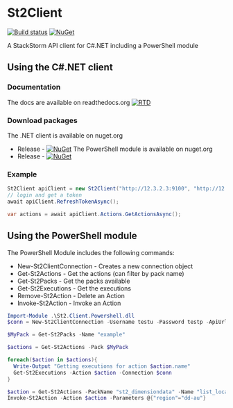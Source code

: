 # St2Client

[![Build status](https://ci.appveyor.com/api/projects/status/y7rueuv6m1v0g7p8?svg=true)](https://ci.appveyor.com/project/tonybaloney/st2client)
[![NuGet](https://img.shields.io/nuget/dt/St2.Client.svg)](https://www.nuget.org/packages/St2.Client/)

A StackStorm API client for C#.NET including a PowerShell module

## Using the C#.NET client

### Documentation
 
The docs are available on readthedocs.org 
[![RTD](https://readthedocs.org/projects/st2client/badge/?version=latest)](http://st2client.readthedocs.org/en/latest/)

### Download packages
The .NET client is available on nuget.org
* Release - [![NuGet](https://img.shields.io/nuget/v/St2.Client.svg)](https://www.nuget.org/packages/St2.Client/)
The PowerShell module is available on nuget.org
* Release - [![NuGet](https://img.shields.io/nuget/v/St2.Client.PowerShell.svg)](https://www.nuget.org/packages/St2.Client.PowerShell/)

### Example

```csharp
St2Client apiClient = new St2Client("http://12.3.2.3:9100", "http://12.3.2.3:9101", "testu", "testp");
// login and get a token
await apiClient.RefreshTokenAsync();

var actions = await apiClient.Actions.GetActionsAsync();
```

## Using the PowerShell module

The PowerShell Module includes the following commands:

* New-St2ClientConnection - Creates a new connection object
* Get-St2Actions - Get the actions (can filter by pack name)
* Get-St2Packs - Get the packs available
* Get-St2Executions - Get the executions
* Remove-St2Action - Delete an Action
* Invoke-St2Action - Invoke an Action

```powershell
Import-Module .\St2.Client.Powershell.dll
$conn = New-St2ClientConnection -Username testu -Password testp -ApiUrl "http://12.3.2.3:9101" -AuthApiUrl "http://12.3.2.3:9100"

$MyPack = Get-St2Packs -Name "example"

$actions = Get-St2Actions -Pack $MyPack

foreach($action in $actions){
  Write-Output "Getting executions for action $action.name"
  Get-St2Executions -Action $action -Connection $conn
}

$action = Get-St2Actions -PackName "st2_dimensiondata" -Name "list_locations"
Invoke-St2Action -Action $action -Parameters @{"region"="dd-au"}

```
